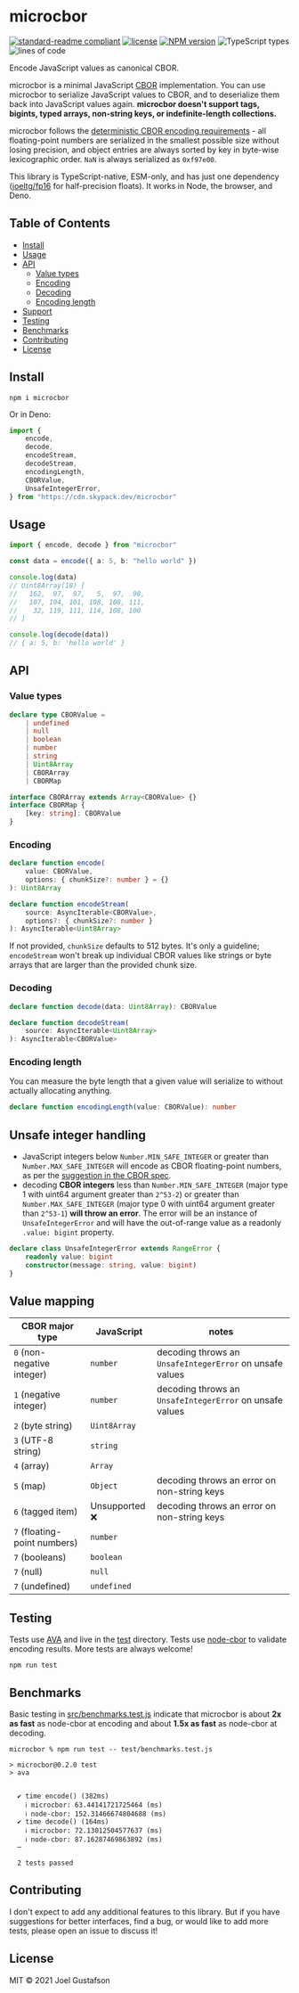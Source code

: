 # microcbor

[![standard-readme compliant](https://img.shields.io/badge/readme%20style-standard-brightgreen.svg)](https://github.com/RichardLitt/standard-readme) [![license](https://img.shields.io/github/license/joeltg/microcbor)](https://opensource.org/licenses/MIT) [![NPM version](https://img.shields.io/npm/v/microcbor)](https://www.npmjs.com/package/microcbor) ![TypeScript types](https://img.shields.io/npm/types/microcbor) ![lines of code](https://img.shields.io/tokei/lines/github/joeltg/microcbor)

Encode JavaScript values as canonical CBOR.

microcbor is a minimal JavaScript [CBOR](https://cbor.io/) implementation. You can use microcbor to serialize JavaScript values to CBOR, and to deserialize them back into JavaScript values again. **microcbor doesn't support tags, bigints, typed arrays, non-string keys, or indefinite-length collections.**

microcbor follows the [deterministic CBOR encoding requirements](https://www.rfc-editor.org/rfc/rfc8949.html#core-det) - all floating-point numbers are serialized in the smallest possible size without losing precision, and object entries are always sorted by key in byte-wise lexicographic order. `NaN` is always serialized as `0xf97e00`.

This library is TypeScript-native, ESM-only, and has just one dependency ([joeltg/fp16](https://github.com/joeltg/fp16) for half-precision floats). It works in Node, the browser, and Deno.

## Table of Contents

- [Install](#install)
- [Usage](#usage)
- [API](#api)
  - [Value types](#value-types)
  - [Encoding](#encoding)
  - [Decoding](#decoding)
  - [Encoding length](#encoding-length)
- [Support](#support)
- [Testing](#testing)
- [Benchmarks](#benchmarks)
- [Contributing](#contributing)
- [License](#license)

## Install

```
npm i microcbor
```

Or in Deno:

```typescript
import {
	encode,
	decode,
	encodeStream,
	decodeStream,
	encodingLength,
	CBORValue,
	UnsafeIntegerError,
} from "https://cdn.skypack.dev/microcbor"
```

## Usage

```typescript
import { encode, decode } from "microcbor"

const data = encode({ a: 5, b: "hello world" })

console.log(data)
// Uint8Array(18) [
//   162,  97,  97,   5,  97,  98,
//   107, 104, 101, 108, 108, 111,
//    32, 119, 111, 114, 108, 100
// ]

console.log(decode(data))
// { a: 5, b: 'hello world' }
```

## API

### Value types

```ts
declare type CBORValue =
	| undefined
	| null
	| boolean
	| number
	| string
	| Uint8Array
	| CBORArray
	| CBORMap

interface CBORArray extends Array<CBORValue> {}
interface CBORMap {
	[key: string]: CBORValue
}
```

### Encoding

```typescript
declare function encode(
	value: CBORValue,
	options: { chunkSize?: number } = {}
): Uint8Array

declare function encodeStream(
	source: AsyncIterable<CBORValue>,
	options?: { chunkSize?: number }
): AsyncIterable<Uint8Array>
```

If not provided, `chunkSize` defaults to 512 bytes. It's only a guideline; `encodeStream` won't break up individual CBOR values like strings or byte arrays that are larger than the provided chunk size.

### Decoding

```typescript
declare function decode(data: Uint8Array): CBORValue

declare function decodeStream(
	source: AsyncIterable<Uint8Array>
): AsyncIterable<CBORValue>
```

### Encoding length

You can measure the byte length that a given value will serialize to without actually allocating anything.

```ts
declare function encodingLength(value: CBORValue): number
```

## Unsafe integer handling

- JavaScript integers below `Number.MIN_SAFE_INTEGER` or greater than `Number.MAX_SAFE_INTEGER` will encode as CBOR floating-point numbers, as per the [suggestion in the CBOR spec](https://www.rfc-editor.org/rfc/rfc8949.html#name-converting-from-json-to-cbo).
- decoding **CBOR integers** less than `Number.MIN_SAFE_INTEGER` (major type 1 with uint64 argument greater than `2^53-2`) or greater than `Number.MAX_SAFE_INTEGER` (major type 0 with uint64 argument greater than `2^53-1`) **will throw an error**. The error will be an instance of `UnsafeIntegerError` and will have the out-of-range value as a readonly `.value: bigint` property.

```typescript
declare class UnsafeIntegerError extends RangeError {
	readonly value: bigint
	constructor(message: string, value: bigint)
}
```

## Value mapping

| CBOR major type              | JavaScript     | notes                                                    |
| ---------------------------- | -------------- | -------------------------------------------------------- |
| `0` (non-negative integer)   | `number`       | decoding throws an `UnsafeIntegerError` on unsafe values |
| `1` (negative integer)       | `number`       | decoding throws an `UnsafeIntegerError` on unsafe values |
| `2` (byte string)            | `Uint8Array`   |                                                          |
| `3` (UTF-8 string)           | `string`       |                                                          |
| `4` (array)                  | `Array`        |                                                          |
| `5` (map)                    | `Object`       | decoding throws an error on non-string keys              |
| `6` (tagged item)            | Unsupported ❌ | decoding throws an error on non-string keys              |
| `7` (floating-point numbers) | `number`       |                                                          |
| `7` (booleans)               | `boolean`      |                                                          |
| `7` (null)                   | `null`         |                                                          |
| `7` (undefined)              | `undefined`    |                                                          |

## Testing

Tests use [AVA](https://github.com/avajs/ava) and live in the [test](./test/) directory. Tests use [node-cbor](https://github.com/hildjj/node-cbor/) to validate encoding results. More tests are always welcome!

```
npm run test
```

## Benchmarks

Basic testing in [src/benchmarks.test.js](src/benchmarks.test.js) indicate that microcbor is about **2x as fast** as node-cbor at encoding and about **1.5x as fast** as node-cbor at decoding.

```
microcbor % npm run test -- test/benchmarks.test.js

> microcbor@0.2.0 test
> ava


  ✔ time encode() (382ms)
    ℹ microcbor: 63.44141721725464 (ms)
    ℹ node-cbor: 152.31466674804688 (ms)
  ✔ time decode() (164ms)
    ℹ microcbor: 72.13012504577637 (ms)
    ℹ node-cbor: 87.16287469863892 (ms)
  ─

  2 tests passed
```

## Contributing

I don't expect to add any additional features to this library. But if you have suggestions for better interfaces, find a bug, or would like to add more tests, please open an issue to discuss it!

## License

MIT © 2021 Joel Gustafson
